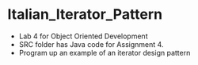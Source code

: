 # Italian_Iterator_Pattern
 - Lab 4 for Object Oriented Development
 - SRC folder has Java code for Assignment 4. 
 - Program up an example of an iterator design pattern
